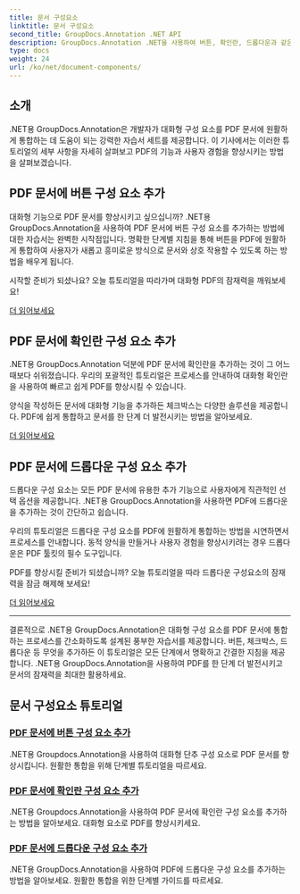 ```yaml
---
title: 문서 구성요소
linktitle: 문서 구성요소
second_title: GroupDocs.Annotation .NET API
description: GroupDocs.Annotation .NET을 사용하여 버튼, 확인란, 드롭다운과 같은 대화형 구성 요소를 PDF 문서에 통합하는 방법에 대한 포괄적인 튜토리얼을 찾아보세요.
type: docs
weight: 24
url: /ko/net/document-components/
---
```

## 소개

.NET용 GroupDocs.Annotation은 개발자가 대화형 구성 요소를 PDF 문서에 원활하게 통합하는 데 도움이 되는 강력한 자습서 세트를 제공합니다. 이 기사에서는 이러한 튜토리얼의 세부 사항을 자세히 살펴보고 PDF의 기능과 사용자 경험을 향상시키는 방법을 살펴보겠습니다.

## PDF 문서에 버튼 구성 요소 추가

대화형 기능으로 PDF 문서를 향상시키고 싶으십니까? .NET용 GroupDocs.Annotation을 사용하여 PDF 문서에 버튼 구성 요소를 추가하는 방법에 대한 자습서는 완벽한 시작점입니다. 명확한 단계별 지침을 통해 버튼을 PDF에 원활하게 통합하여 사용자가 새롭고 흥미로운 방식으로 문서와 상호 작용할 수 있도록 하는 방법을 배우게 됩니다.

시작할 준비가 되셨나요? 오늘 튜토리얼을 따라가며 대화형 PDF의 잠재력을 깨워보세요!

[더 읽어보세요](./add-button-component-to-pdf/)

## PDF 문서에 확인란 구성 요소 추가

.NET용 GroupDocs.Annotation 덕분에 PDF 문서에 확인란을 추가하는 것이 그 어느 때보다 쉬워졌습니다. 우리의 포괄적인 튜토리얼은 프로세스를 안내하여 대화형 확인란을 사용하여 빠르고 쉽게 PDF를 향상시킬 수 있습니다.

양식을 작성하든 문서에 대화형 기능을 추가하든 체크박스는 다양한 솔루션을 제공합니다. PDF에 쉽게 통합하고 문서를 한 단계 더 발전시키는 방법을 알아보세요.

[더 읽어보세요](./add-checkbox-component-to-pdf/)

## PDF 문서에 드롭다운 구성 요소 추가

드롭다운 구성 요소는 모든 PDF 문서에 유용한 추가 기능으로 사용자에게 직관적인 선택 옵션을 제공합니다. .NET용 GroupDocs.Annotation을 사용하면 PDF에 드롭다운을 추가하는 것이 간단하고 쉽습니다.

우리의 튜토리얼은 드롭다운 구성 요소를 PDF에 원활하게 통합하는 방법을 시연하면서 프로세스를 안내합니다. 동적 양식을 만들거나 사용자 경험을 향상시키려는 경우 드롭다운은 PDF 툴킷의 필수 도구입니다.

PDF를 향상시킬 준비가 되셨습니까? 오늘 튜토리얼을 따라 드롭다운 구성요소의 잠재력을 잠금 해제해 보세요!

[더 읽어보세요](./add-dropdown-component-to-pdf/)

---

결론적으로 .NET용 GroupDocs.Annotation은 대화형 구성 요소를 PDF 문서에 통합하는 프로세스를 간소화하도록 설계된 풍부한 자습서를 제공합니다. 버튼, 체크박스, 드롭다운 등 무엇을 추가하든 이 튜토리얼은 모든 단계에서 명확하고 간결한 지침을 제공합니다. .NET용 GroupDocs.Annotation을 사용하여 PDF를 한 단계 더 발전시키고 문서의 잠재력을 최대한 활용하세요.
## 문서 구성요소 튜토리얼
### [PDF 문서에 버튼 구성 요소 추가](./add-button-component-to-pdf/)
.NET용 Groupdocs.Annotation을 사용하여 대화형 단추 구성 요소로 PDF 문서를 향상시킵니다. 원활한 통합을 위해 단계별 튜토리얼을 따르세요.
### [PDF 문서에 확인란 구성 요소 추가](./add-checkbox-component-to-pdf/)
.NET용 Groupdocs.Annotation을 사용하여 PDF 문서에 확인란 구성 요소를 추가하는 방법을 알아보세요. 대화형 요소로 PDF를 향상시키세요.
### [PDF 문서에 드롭다운 구성 요소 추가](./add-dropdown-component-to-pdf/)
.NET용 GroupDocs.Annotation을 사용하여 PDF에 드롭다운 구성 요소를 추가하는 방법을 알아보세요. 원활한 통합을 위한 단계별 가이드를 따르세요.